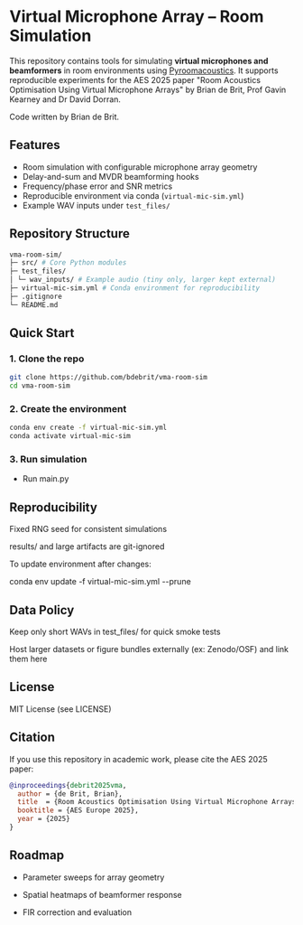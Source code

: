 # Virtual Microphone Array – Room Simulation
This repository contains tools for simulating **virtual microphones and beamformers** in room environments using [Pyroomacoustics](https://github.com/LCAV/pyroomacoustics). It supports reproducible experiments for the AES 2025 paper "Room Acoustics Optimisation Using Virtual Microphone Arrays" by Brian de Brit, Prof Gavin Kearney and Dr David Dorran.

Code written by Brian de Brit.

## Features
- Room simulation with configurable microphone array geometry  
- Delay-and-sum and MVDR beamforming hooks  
- Frequency/phase error and SNR metrics  
- Reproducible environment via conda (`virtual-mic-sim.yml`)  
- Example WAV inputs under `test_files/`  

## Repository Structure
~~~bash
vma-room-sim/
├─ src/ # Core Python modules
├─ test_files/
│ └─ wav_inputs/ # Example audio (tiny only, larger kept external)
├─ virtual-mic-sim.yml # Conda environment for reproducibility
├─ .gitignore
└─ README.md
~~~

## Quick Start
### 1. Clone the repo
~~~bash
git clone https://github.com/bdebrit/vma-room-sim
cd vma-room-sim
~~~

### 2. Create the environment
~~~bash
conda env create -f virtual-mic-sim.yml
conda activate virtual-mic-sim
~~~

### 3. Run simulation

- Run main.py

## Reproducibility

Fixed RNG seed for consistent simulations

results/ and large artifacts are git-ignored

To update environment after changes:

  conda env update -f virtual-mic-sim.yml --prune

## Data Policy

Keep only short WAVs in test_files/ for quick smoke tests

Host larger datasets or figure bundles externally (ex: Zenodo/OSF) and link them here

## License

MIT License (see LICENSE)

## Citation

If you use this repository in academic work, please cite the AES 2025 paper:
~~~bibtex
@inproceedings{debrit2025vma,
  author = {de Brit, Brian},
  title  = {Room Acoustics Optimisation Using Virtual Microphone Arrays},
  booktitle = {AES Europe 2025},
  year = {2025}
}
~~~

## Roadmap

  - Parameter sweeps for array geometry

  - Spatial heatmaps of beamformer response

  - FIR correction and evaluation
